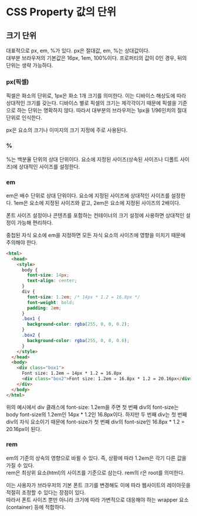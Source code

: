 # CSS Property 값의 단위

## 크기 단위

대표적으로 px, em, %가 있다. px은 절대값, em, %는 상대값이다.  
대부분 브라우저의 기본값은 16px, 1em, 100%이다. 프로퍼티의 값이 0인 경우, 뒤의 단위는 생략 가능하다.

### px(픽셀)

픽셀은 화소의 단위로, 1px은 화소 1개 크기를 의미한다.
이는 디바이스 해상도에 따라 상대적인 크기를 갖는다. 디바이스 별로 픽셀의 크기는 제각각이기 때문에 픽셀을 기준으로 하는 단위는 명확하지 않다. 따라서 대부분의 브라우저는 1px을 1/96인치의 절대단위로 인식한다.

px은 요소의 크기나 이미지의 크기 지정에 주로 사용된다.

### %

%는 백분율 단위의 상대 단위이다. 요소에 지정된 사이즈(상속된 사이즈나 디폴트 사이즈)에 상대적인 사이즈를 설정한다.

### em

em은 배수 단위로 상대 단위이다. 요소에 지정된 사이즈에 상대적인 사이즈를 설정한다. 1em은 요소에 지정된 사이즈와 같고, 2em은 요소에 지정된 사이즈의 2배이다.

폰트 사이즈 설정이나 콘텐츠를 포함하는 컨테이너의 크기 설정에 사용하면 상대적인 설정이 가능해 편리하다.

중첩된 자식 요소에 em을 지정하면 모든 자식 요소의 사이즈에 영향을 미치기 때문에 주의해야 한다.

```html
<html>
  <head>
    <style>
      body {
        font-size: 14px;
        text-align: center;
      }
      div {
        font-size: 1.2em; /* 14px * 1.2 = 16.8px */
        font-weight: bold;
        padding: 2em;
      }
      .box1 {
        background-color: rgba(255, 0, 0, 0.2);
      }
      .box2 {
        background-color: rgba(255, 0, 0, 0.6);
      }
    </style>
  </head>
  <body>
    <div class="box1">
      Font size: 1.2em ⇒ 14px * 1.2 = 16.8px
      <div class="box2">Font size: 1.2em ⇒ 16.8px * 1.2 = 20.16px</div>
    </div>
  </body>
</html>
```

위의 예시에서 div 클래스에 font-size: 1.2em을 주면 첫 번째 div의 font-size는 body font-size의 1.2em인 14px \* 1.2인 16.8px이다. 하지만 두 번째 div는 첫 번째 div의 자식 요소이기 때문에 font-size가 첫 번째 div의 font-size인 16.8px \* 1.2 = 20.16px이 된다.

### rem

em의 기준의 상속의 영향으로 바뀔 수 있다. 즉, 상황에 따라 1.2em은 각기 다른 값을 가질 수 있다.  
rem은 최상위 요소(html)의 사이즈를 기준으로 삼는다. rem의 r은 root를 의미한다.

이는 사용자가 브라우저의 기본 폰트 크기를 변경해도 이에 따라 웹사이트의 레이아웃을 적절히 조정할 수 있다는 장점이 있다.  
따라서 폰트 사이즈 뿐만 아니라 크기에 따라 가변적으로 대응해야 하는 wrapper 요소(container) 등에 적합하다.
